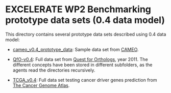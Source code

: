 # EXCELERATE WP2 Benchmarking prototype data sets (0.4 data model)

This directory contains several prototype data sets described using 0.4 data model:

* [cameo_v0.4_prototype_data](cameo_v0.4_prototype_data): Sample data set from [CAMEO](https://www.cameo3d.org/).

* [QfO-v0.4](QfO-v0.4): Full data set from [Quest for Orthologs](http://questfororthologs.org/), year 2011. The different concepts have been stored in different subfolders, as the agents read the directories recursively.

* [TCGA_v0.4](TCGA_v0.4): Full data set testing cancer driver genes prediction from [The Cancer Genome Atlas](https://cancergenome.nih.gov/).
